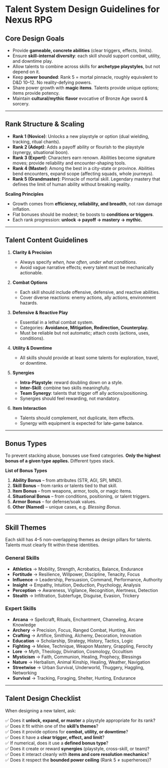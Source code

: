# Talent System Design Guidelines for Nexus RPG

## Core Design Goals
- Provide **gameable, concrete abilities** (clear triggers, effects, limits).
- Ensure **skill-internal diversity**: each skill should support combat, utility, and downtime play.
- Allow talents to combine across skills for **archetype playstyles**, but not depend on it.
- Keep **power bounded**: Rank 5 = mortal pinnacle, roughly equivalent to D&D 10–12. No reality-defying powers.
- Share power growth with **magic items**. Talents provide unique options; items provide potency.
- Maintain **cultural/mythic flavor** evocative of Bronze Age sword & sorcery.

---

## Rank Structure & Scaling
- **Rank 1 (Novice)**: Unlocks a new playstyle or option (dual wielding, tracking, ritual chants).
- **Rank 2 (Adept)**: Adds a payoff ability or flourish to the playstyle (synergy, situational boon).
- **Rank 3 (Expert)**: Characters earn renown. Abilities become signature moves; provide reliability and encounter-shaping tools.
- **Rank 4 (Master)**: Among the best in a city-state or province. Abilities bend encounters, expand scope (affecting squads, whole journeys).
- **Rank 5 (Grandmaster)**: Pinnacle of mortal skill. Legendary mastery that defines the limit of human ability without breaking reality.

**Scaling Principles**
- Growth comes from **efficiency, reliability, and breadth**, not raw damage inflation.
- Flat bonuses should be modest; tie boosts to **conditions or triggers**.
- Each rank progression: **unlock → payoff → mastery → mythic.**

---

## Talent Content Guidelines
1. **Clarity & Precision**
   - Always specify *when, how often, under what conditions*.
   - Avoid vague narrative effects; every talent must be mechanically actionable.

2. **Combat Options**
   - Each skill should include offensive, defensive, and reactive abilities.
   - Cover diverse reactions: enemy actions, ally actions, environment hazards.

3. **Defensive & Reactive Play**
   - Essential in a lethal combat system.
   - Categories: **Avoidance, Mitigation, Redirection, Counterplay.**
   - Must be reliable but not automatic; attach costs (actions, uses, conditions).

4. **Utility & Downtime**
   - All skills should provide at least some talents for exploration, travel, or downtime.

5. **Synergies**
   - **Intra-Playstyle**: reward doubling down on a style.
   - **Inter-Skill**: combine two skills meaningfully.
   - **Team Synergy**: talents that trigger off ally actions/positioning.
   - Synergies should feel rewarding, not mandatory.

6. **Item Interaction**
   - Talents should complement, not duplicate, item effects.
   - Synergy with equipment is expected for late-game balance.

---

## Bonus Types
To prevent stacking abuse, bonuses use fixed categories. **Only the highest bonus of a given type applies.** Different types stack.

**List of Bonus Types**
1. **Ability Bonus** – from attributes (STR, AGI, SPI, MND).
2. **Skill Bonus** – from ranks or talents tied to that skill.
3. **Item Bonus** – from weapons, armor, tools, or magic items.
4. **Situational Bonus** – from conditions, positioning, or talent triggers.
5. **Armor Bonus** – for defense/soak values.
6. **Other (Named)** – unique cases, e.g. *Blessing Bonus*.

---

## Skill Themes
Each skill has 4–5 non-overlapping themes as design pillars for talents. Talents must clearly fit within these identities.

### General Skills
- **Athletics** → Mobility, Strength, Acrobatics, Balance, Endurance  
- **Fortitude** → Resilience, Willpower, Discipline, Tenacity, Focus  
- **Influence** → Leadership, Persuasion, Command, Performance, Authority  
- **Insight** → Empathy, Intuition, Deduction, Psychology, Analysis  
- **Perception** → Awareness, Vigilance, Recognition, Alertness, Detection  
- **Stealth** → Infiltration, Subterfuge, Disguise, Evasion, Trickery  

### Expert Skills
- **Arcana** → Spellcraft, Rituals, Enchantment, Channeling, Arcane Knowledge  
- **Archery** → Precision, Focus, Ranged Combat, Hunting, Aim  
- **Crafting** → Artifice, Smithing, Alchemy, Decoration, Innovation  
- **Education** → Scholarship, Strategy, History, Tactics, Logic  
- **Fighting** → Melee, Technique, Weapon Mastery, Grappling, Ferocity  
- **Lore** → Myth, Theology, Divination, Cosmology, Occultism  
- **Mysticism** → Faith, Communion, Healing, Prophecy, Blessings  
- **Nature** → Herbalism, Animal Kinship, Healing, Weather, Navigation  
- **Streetwise** → Urban Survival, Underworld, Thuggery, Haggling, Networking  
- **Survival** → Tracking, Foraging, Shelter, Hunting, Endurance  

---

## Talent Design Checklist
When designing a new talent, ask:

✅ Does it **unlock, expand, or master** a playstyle appropriate for its rank?  
✅ Does it fit within one of the **skill’s themes**?  
✅ Does it provide options for **combat, utility, or downtime**?  
✅ Does it have a **clear trigger, effect, and limit**?  
✅ If numerical, does it use a **defined bonus type**?  
✅ Does it create or reward **synergies** (playstyle, cross-skill, or team)?  
✅ Does it interact cleanly with **items and core resolution mechanics**?  
✅ Does it respect the **bounded power ceiling** (Rank 5 ≠ superheroes)?  
